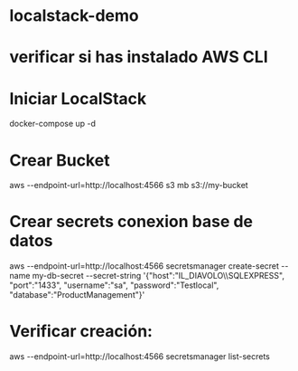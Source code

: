 # localstack-demo
# verificar si has instalado AWS CLI


# Iniciar LocalStack
docker-compose up -d

# Crear Bucket
aws --endpoint-url=http://localhost:4566 s3 mb s3://my-bucket

# Crear secrets conexion base de datos
aws --endpoint-url=http://localhost:4566 secretsmanager create-secret --name my-db-secret --secret-string '{"host":"IL_DIAVOLO\\\\SQLEXPRESS", "port":"1433", "username":"sa", "password":"Testlocal", "database":"ProductManagement"}'

# Verificar creación:
aws --endpoint-url=http://localhost:4566 secretsmanager list-secrets
